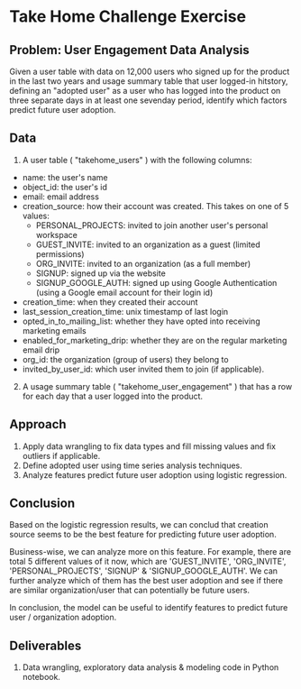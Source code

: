 # Take Home Challenge Exercise


## Problem: User Engagement Data Analysis
Given a user table with data on 12,000 users who signed up for the product in the last two years and usage summary table that user logged-in hitstory, defining an "adopted user" as a user who has logged into the product on three separate days in at least one sevenday period, identify which factors predict future user adoption.


## Data
1. A user table ( "takehome\_users" ) with the following columns:
  * name: the user's name
  * object_id: the user's id
  * email: email address
  * creation_source: how their account was created. This takes on one of 5 values:
     * PERSONAL_PROJECTS: invited to join another user's personal workspace
     * GUEST_INVITE: invited to an organization as a guest (limited permissions)
     * ORG_INVITE: invited to an organization (as a full member)
     * SIGNUP: signed up via the website
     * SIGNUP\_GOOGLE\_AUTH: signed up using Google Authentication (using a Google email account for their login id)
  * creation_time: when they created their account
  * last_session_creation_time: unix timestamp of last login
  * opted_in_to_mailing_list: whether they have opted into receiving marketing emails
  * enabled_for_marketing_drip: whether they are on the regular marketing email drip
 * org_id: the organization (group of users) they belong to
 * invited\_by\_user_id: which user invited them to join (if applicable).
2. A usage summary table ( "takehome\_user\_engagement" ) that has a row for each day that a user logged into the product.


## Approach
1. Apply data wrangling to fix data types and fill missing values and fix outliers if applicable.
2. Define adopted user using time series analysis techniques.
3. Analyze features predict future user adoption using logistic regression.


## Conclusion
Based on the logistic regression results, we can conclud that creation source seems to be the best feature for predicting future user adoption.

Business-wise, we can analyze more on this feature. For example, there are total 5 different values of it now, which are 'GUEST_INVITE', 'ORG_INVITE', 'PERSONAL_PROJECTS', 'SIGNUP' & 'SIGNUP_GOOGLE_AUTH'. We can further analyze which of them has the best user adoption and see if there are similar organization/user that can potentially be future users.

In conclusion, the model can be useful to identify features to predict future user / organization adoption.


## Deliverables
1. Data wrangling, exploratory data analysis & modeling code in Python notebook.
